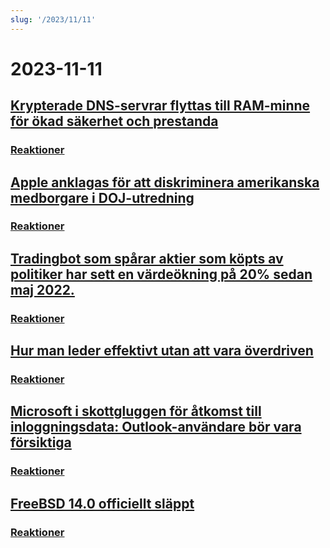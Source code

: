 ```yaml
---
slug: '/2023/11/11'
---
```


# 2023-11-11

## [Krypterade DNS-servrar flyttas till RAM-minne för ökad säkerhet och prestanda](https://mullvad.net/en/blog/moving-our-encrypted-dns-servers-to-run-in-ram)

### [Reaktioner](https://news.ycombinator.com/item?id=38217355)

## [Apple anklagas för att diskriminera amerikanska medborgare i DOJ-utredning](https://arstechnica.com/tech-policy/2023/11/apple-discriminated-against-us-citizens-in-hiring-doj-says/)

### [Reaktioner](https://news.ycombinator.com/item?id=38224950)

## [Tradingbot som spårar aktier som köpts av politiker har sett en värdeökning på 20% sedan maj 2022.](https://www.threads.net/@quiverquantitative/post/CzcB-Gsgqow)

### [Reaktioner](https://news.ycombinator.com/item?id=38226404)

## [Hur man leder effektivt utan att vara överdriven](https://www.jeffwofford.com/?p=2089)

### [Reaktioner](https://news.ycombinator.com/item?id=38224245)

## [Microsoft i skottgluggen för åtkomst till inloggningsdata: Outlook-användare bör vara försiktiga](https://www.heise.de/news/Microsoft-lays-hands-on-login-data-Beware-of-the-new-Outlook-9358925.html)

### [Reaktioner](https://news.ycombinator.com/item?id=38219568)

## [FreeBSD 14.0 officiellt släppt](https://lists.freebsd.org/archives/dev-commits-src-all/2023-November/033349.html)

### [Reaktioner](https://news.ycombinator.com/item?id=38219578)

<head>
  <meta property="og:title" content="Krypterade DNS-servrar flyttas till RAM-minne för ökad säkerhet och prestanda" />
  <meta property="og:type" content="website" />
  <meta property="og:image" content="https://og.cho.sh/api/og/?title=Krypterade%20DNS-servrar%20flyttas%20till%20RAM-minne%20f%C3%B6r%20%C3%B6kad%20s%C3%A4kerhet%20och%20prestanda&subheading=l%C3%B6rdag%2011%20november%202023%3A%20Sammanfattning%20av%20Hacker%20News" />
</head>
